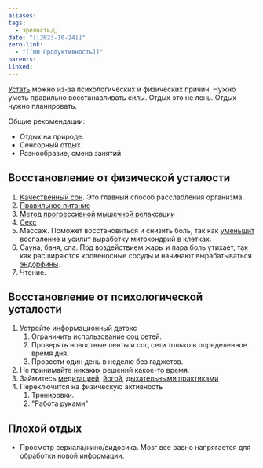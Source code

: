 ```yaml
---
aliases: 
tags:
  - зрелость/🌱
date: "[[2023-10-24]]"
zero-link:
  - "[[00 Продуктивность]]"
parents: 
linked:
---
```

[Устать](Усталость.md) можно из-за психологических и физических причин. Нужно уметь правильно восстанавливать силы. Отдых это не лень. Отдых нужно планировать.

Общие рекомендации:
- Отдых на природе.
- Сенсорный отдых.
- Разнообразие, смена занятий
## Восстановление от физической усталости
1. [Качественный сон](Качественный%20сон.md). Это главный способ расслабления организма.
2. [Правильное питание](Правильное%20питание.md)
3. [Метод прогрессивной мышечной релаксации](Метод%20прогрессивной%20мышечной%20релаксации.md)
4. [Секс](Секс.md)
5. Массаж. Поможет восстановиться и снизить боль, так как [уменьшит](https://www.ncbi.nlm.nih.gov/pubmed/22301554) воспаление и усилит выработку митохондрий в клетках.
6. Сауна, баня, спа. Под воздействием жары и пара боль утихает, так как расширяются кровеносные сосуды и начинают вырабатываться [эндорфины](Эндорфин.md).
7. Чтение.
## Восстановление от психологической усталости
1. Устройте информационный детокс
	1. Ограничить использование соц сетей.
	2. Проверять новостные ленты и соц сети только в определенное время дня.
	3. Провести один день в неделю без гаджетов.
2. Не принимайте никаких решений какое-то время.
3. Займитесь [медитацией](Медитация.md), [йогой](Йога.md), [дыхательными практиками](Практика%20дыхания.md)
4. Переключится на физическую активность
	1. Тренировки.
	2. "Работа руками"

## Плохой отдых
- Просмотр сериала/кино/видосика. Мозг все равно напрягается для обработки новой информации.